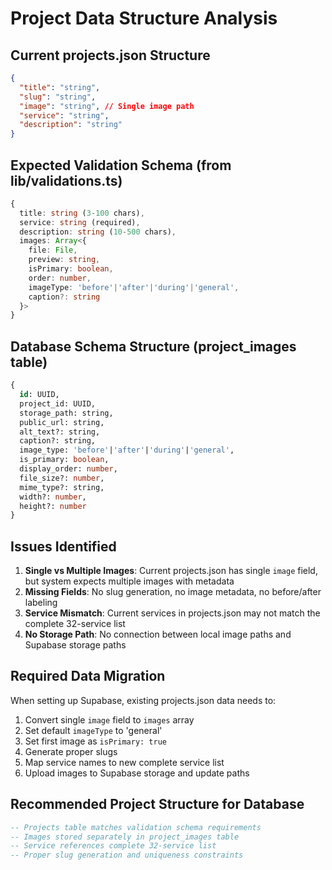 # Project Data Structure Analysis

## Current projects.json Structure
```json
{
  "title": "string",
  "slug": "string", 
  "image": "string", // Single image path
  "service": "string",
  "description": "string"
}
```

## Expected Validation Schema (from lib/validations.ts)
```typescript
{
  title: string (3-100 chars),
  service: string (required),
  description: string (10-500 chars),
  images: Array<{
    file: File,
    preview: string,
    isPrimary: boolean,
    order: number,
    imageType: 'before'|'after'|'during'|'general',
    caption?: string
  }>
}
```

## Database Schema Structure (project_images table)
```sql
{
  id: UUID,
  project_id: UUID,
  storage_path: string,
  public_url: string,
  alt_text?: string,
  caption?: string,
  image_type: 'before'|'after'|'during'|'general',
  is_primary: boolean,
  display_order: number,
  file_size?: number,
  mime_type?: string,
  width?: number,
  height?: number
}
```

## Issues Identified

1. **Single vs Multiple Images**: Current projects.json has single `image` field, but system expects multiple images with metadata
2. **Missing Fields**: No slug generation, no image metadata, no before/after labeling
3. **Service Mismatch**: Current services in projects.json may not match the complete 32-service list
4. **No Storage Path**: No connection between local image paths and Supabase storage paths

## Required Data Migration

When setting up Supabase, existing projects.json data needs to:
1. Convert single `image` field to `images` array
2. Set default `imageType` to 'general'
3. Set first image as `isPrimary: true`
4. Generate proper slugs
5. Map service names to new complete service list
6. Upload images to Supabase storage and update paths

## Recommended Project Structure for Database
```sql
-- Projects table matches validation schema requirements
-- Images stored separately in project_images table
-- Service references complete 32-service list
-- Proper slug generation and uniqueness constraints
```